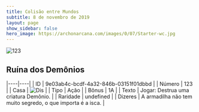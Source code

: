 ```yaml
---
title: Colisão entre Mundos
subtitle: 8 de novembro de 2019
layout: page
show_sidebar: false
hero_image: https://archonarcana.com/images/0/07/Starter-wc.jpg
---
```


![123](https://cdn.keyforgegame.com/media/card_front/pt/452_123_JG9X8FWHWJG8_pt.png)

## Ruína dos Demônios

|----|----|
| ID | 9e03ab4c-bcdf-4a32-846b-03151f01dbbd |
| Número | 123 |
| Casa | ![Dis](https://archonarcana.com/images/thumb/e/e8/Dis.png/22px-Dis.png "Dis") |
| Tipo | Ação |
| Bônus | 1A |
| Texto | Jogar: Destrua uma criatura Demônio. |
| Raridade | undefined |
| Dizeres | A armadilha não tem muito segredo,  o que importa é a isca. |